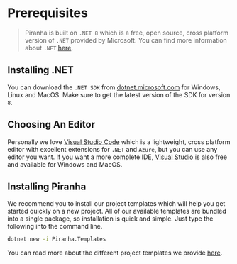 # Prerequisites

> Piranha is built on `.NET 8` which is a free, open source, cross platform version of `.NET` provided by Microsoft. You can find more information about `.NET` [here](https://dotnet.microsoft.com).

## Installing .NET

You can download the `.NET SDK` from [dotnet.microsoft.com](https://dotnet.microsoft.com/download) for Windows, Linux and MacOS. Make sure to get the latest version of the SDK for version `8`.

## Choosing An Editor

Personally we love [Visual Studio Code](https://code.visualstudio.com) which is a lightweight, cross platform editor with excellent extensions for `.NET` and `Azure`, but you can use any editor you want. If you want a more complete IDE, [Visual Studio](https://visualstudio.microsoft.com) is also free and available for Windows and MacOS.

## Installing Piranha

We recommend you to install our project templates which will help you get started quickly on a new project. All of our available templates are bundled into a single package, so installation is quick and simple. Just type the following into the command line.

~~~ bash
dotnet new -i Piranha.Templates
~~~

You can read more about the different project templates we provide [here](project-templates).